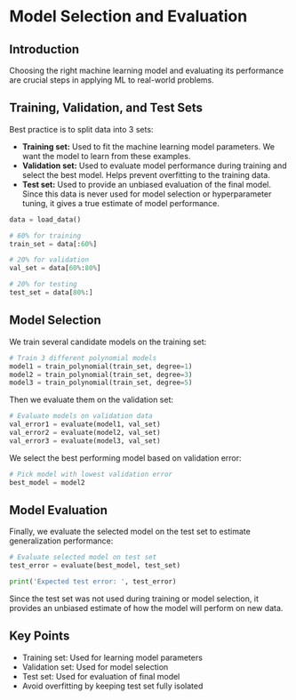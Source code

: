 # Model Selection and Evaluation

## Introduction
Choosing the right machine learning model and evaluating its performance are crucial steps in applying ML to real-world problems. 

## Training, Validation, and Test Sets
Best practice is to split data into 3 sets:

- **Training set:** Used to fit the machine learning model parameters. We want the model to learn from these examples.
- **Validation set:** Used to evaluate model performance during training and select the best model. Helps prevent overfitting to the training data.
- **Test set:** Used to provide an unbiased evaluation of the final model. Since this data is never used for model selection or hyperparameter tuning, it gives a true estimate of model performance.

```python
data = load_data() 

# 60% for training
train_set = data[:60%] 

# 20% for validation
val_set = data[60%:80%]

# 20% for testing  
test_set = data[80%:]
```

## Model Selection
We train several candidate models on the training set:

```python
# Train 3 different polynomial models
model1 = train_polynomial(train_set, degree=1) 
model2 = train_polynomial(train_set, degree=3)
model3 = train_polynomial(train_set, degree=5)
```

Then we evaluate them on the validation set:

```python
# Evaluate models on validation data
val_error1 = evaluate(model1, val_set)
val_error2 = evaluate(model2, val_set) 
val_error3 = evaluate(model3, val_set)
```

We select the best performing model based on validation error:

```python
# Pick model with lowest validation error
best_model = model2
```

## Model Evaluation
Finally, we evaluate the selected model on the test set to estimate generalization performance:
    
```python
# Evaluate selected model on test set 
test_error = evaluate(best_model, test_set)

print('Expected test error: ', test_error)
```

Since the test set was not used during training or model selection, it provides an unbiased estimate of how the model will perform on new data.

## Key Points
- Training set: Used for learning model parameters
- Validation set: Used for model selection
- Test set: Used for evaluation of final model
- Avoid overfitting by keeping test set fully isolated